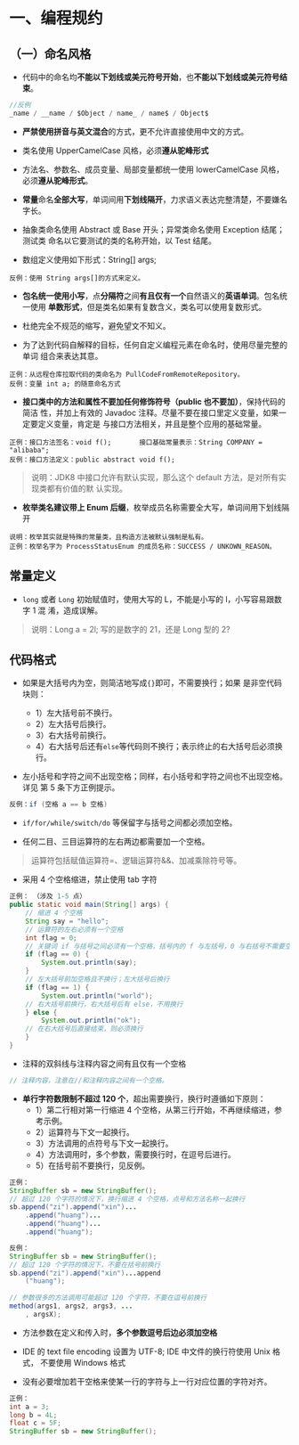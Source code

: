 # 一、编程规约
## （一）命名风格

- 代码中的命名均**不能以下划线或美元符号开始**，也**不能以下划线或美元符号结束**。
```java
//反例
_name / __name / $Object / name_ / name$ / Object$ 
``` 

- **严禁使用拼音与英文混合**的方式，更不允许直接使用中文的方式。 

- 类名使用 UpperCamelCase 风格，必须**遵从驼峰形式**

- 方法名、参数名、成员变量、局部变量都统一使用 lowerCamelCase 风格，必须**遵从驼峰形式**。

- **常量**命名**全部大写**，单词间用**下划线隔开**，力求语义表达完整清楚，不要嫌名字长。

- 抽象类命名使用 Abstract 或 Base 开头；异常类命名使用 Exception 结尾；测试类 命名以它要测试的类的名称开始，以 Test 结尾。 
 
- 数组定义使用如下形式：String[] args; 
```
反例：使用 String args[]的方式来定义。 
```

- **包名统一使用小写**，点**分隔符**之间**有且仅有一个**自然语义的**英语单词**。包名统一使用 **单数形式**，但是类名如果有复数含义，类名可以使用复数形式。

- 杜绝完全不规范的缩写，避免望文不知义。 

- 为了达到代码自解释的目标，任何自定义编程元素在命名时，使用尽量完整的单词 组合来表达其意。 
```
正例：从远程仓库拉取代码的类命名为 PullCodeFromRemoteRepository。 
反例：变量 int a; 的随意命名方式
```

- **接口类中的方法和属性不要加任何修饰符号（public 也不要加）**，保持代码的简洁 性，并加上有效的 Javadoc 注释。尽量不要在接口里定义变量，如果一定要定义变量，肯定是 与接口方法相关，并且是整个应用的基础常量。 
```
正例：接口方法签名：void f();       接口基础常量表示：String COMPANY = "alibaba"; 
反例：接口方法定义：public abstract void f(); 
```
> 说明：JDK8 中接口允许有默认实现，那么这个 default 方法，是对所有实现类都有价值的默 认实现。 

- **枚举类名建议带上 Enum 后缀**，枚举成员名称需要全大写，单词间用下划线隔开
```
说明：枚举其实就是特殊的常量类，且构造方法被默认强制是私有。 
正例：枚举名字为 ProcessStatusEnum 的成员名称：SUCCESS / UNKOWN_REASON。 
```

## 常量定义
- `long` 或者 `Long` 初始赋值时，使用大写的 L，不能是小写的 l，小写容易跟数字 1 混 淆，造成误解。 
> 说明：Long a = 2l; 写的是数字的 21，还是 Long 型的 2? 

## 代码格式
- 如果是大括号内为空，则简洁地写成`{}`即可，不需要换行；如果 是非空代码块则： 
  - 1）左大括号前不换行。  
  - 2）左大括号后换行。  
  - 3）右大括号前换行。  
  - 4）右大括号后还有`else`等代码则不换行；表示终止的右大括号后必须换行。 

- 左小括号和字符之间不出现空格；同样，右小括号和字符之间也不出现空格。详见 第 5 条下方正例提示。  
```java
反例：if (空格 a == b 空格) 
```

- `if/for/while/switch/do` 等保留字与括号之间都必须加空格。 

- 任何二目、三目运算符的左右两边都需要加一个空格。 
> 运算符包括赋值运算符=、逻辑运算符&&、加减乘除符号等。 

- 采用 4 个空格缩进，禁止使用 tab 字符
```java
正例： （涉及 1-5 点） 
public static void main(String[] args) {      
    // 缩进 4 个空格      
    String say = "hello";      
    // 运算符的左右必须有一个空格      
    int flag = 0;     
    // 关键词 if 与括号之间必须有一个空格，括号内的 f 与左括号，0 与右括号不需要空格      
    if (flag == 0) {          
        System.out.println(say);      
    }               
    // 左大括号前加空格且不换行；左大括号后换行      
    if (flag == 1) {          
        System.out.println("world");      
    // 右大括号前换行，右大括号后有 else，不用换行      
    } else {            
        System.out.println("ok");      
    // 在右大括号后直接结束，则必须换行      
    }
} 
```

- 注释的双斜线与注释内容之间有且仅有一个空格
```java
// 注释内容，注意在//和注释内容之间有一个空格。 
```

- **单行字符数限制不超过 120 个**，超出需要换行，换行时遵循如下原则： 
  - 1）第二行相对第一行缩进 4 个空格，从第三行开始，不再继续缩进，参考示例。  
  - 2）运算符与下文一起换行。  
  - 3）方法调用的点符号与下文一起换行。  
  - 4）方法调用时，多个参数，需要换行时，在逗号后进行。  
  - 5）在括号前不要换行，见反例。 

```java
正例： 
StringBuffer sb = new StringBuffer();  
// 超过 120 个字符的情况下，换行缩进 4 个空格，点号和方法名称一起换行  
sb.append("zi").append("xin")...    
    .append("huang")...  
    .append("huang")...  
    .append("huang");  

反例： 
StringBuffer sb = new StringBuffer();  
// 超过 120 个字符的情况下，不要在括号前换行  
sb.append("zi").append("xin")...append      
    ("huang");   
 
// 参数很多的方法调用可能超过 120 个字符，不要在逗号前换行  
method(args1, args2, args3, ...      
    , argsX); 
```

- 方法参数在定义和传入时，**多个参数逗号后边必须加空格**

- IDE 的 text file encoding 设置为 UTF-8; IDE 中文件的换行符使用 Unix 格式， 不要使用 Windows 格式

- 没有必要增加若干空格来使某一行的字符与上一行对应位置的字符对齐。 
```java
正例： 
int a = 3;  
long b = 4L;  
float c = 5F;  
StringBuffer sb = new StringBuffer(); 
```
